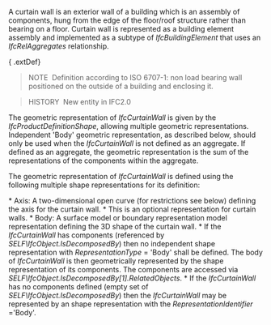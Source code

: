 A curtain wall is an exterior wall of a building which is an assembly of components, hung from the edge of the floor/roof structure rather than bearing on a floor. Curtain wall is represented as a building element assembly and implemented as a subtype of _IfcBuildingElement_ that uses an _IfcRelAggregates_ relationship.

{ .extDef}
> NOTE&nbsp; Definition according to ISO 6707-1: non load bearing wall positioned on the outside of a building and enclosing it.

> HISTORY&nbsp; New entity in IFC2.0

The geometric representation of _IfcCurtainWall_ is given by the _IfcProductDefinitionShape_, allowing multiple geometric representations. Independent 'Body' geometric representation, as described below, should only be used when the _IfcCurtainWall_ is not defined as an aggregate. If defined as an aggregate, the geometric representation is the sum of the representations of the components within the aggregate.

The geometric representation of _IfcCurtainWall_ is defined using the following multiple shape representations for its definition:

\* Axis: A two-dimensional open curve (for restrictions see below) defining the axis for the curtain wall. 
    \* This is an optional representation for curtain walls. 
\* Body: A surface model or boundary representation model representation defining the 3D shape of the curtain wall. 
    \* If the _IfcCurtainWall_ has components (referenced by _SELF\IfcObject.IsDecomposedBy_) then no independent shape representation with _RepresentationType_ = 'Body' shall be defined. The body of _IfcCurtainWall_ is then geometrically represented by the shape representation of its components. The components are accessed via _SELF\IfcObject.IsDecomposedBy[1].RelatedObjects_. 
    \* If the _IfcCurtainWall_ has no components defined (empty set of _SELF\IfcObject.IsDecomposedBy_) then the _IfcCurtainWall_ may be represented by an shape representation with the _RepresentationIdentifier_ ='Body'.
